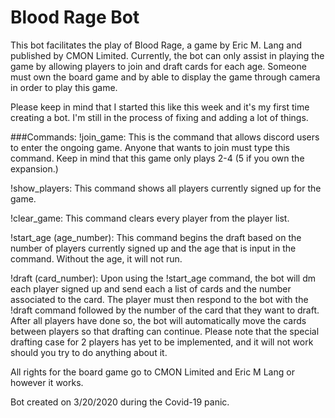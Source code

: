 # Blood Rage Bot
This bot facilitates the play of Blood Rage, a game by Eric M. Lang and published by CMON Limited.
Currently, the bot can only assist in playing the game by allowing players to join and draft cards
for each age. Someone must own the board game and by able to display the game through camera in
order to play this game.

Please keep in mind that I started this like this week and it's my first time creating a bot.
I'm still in the process of fixing and adding a lot of things.

###Commands:
!join_game: This is the command that allows discord users to enter the ongoing game. Anyone that
wants to join must type this command. Keep in mind that this game only plays 2-4 (5 if you own the
expansion.)

!show_players: This command shows all players currently signed up for the game.

!clear_game: This command clears every player from the player list.

!start_age (age_number): This command begins the draft based on the number of players currently signed
up and the age that is input in the command. Without the age, it will not run.

!draft (card_number): Upon using the !start_age command, the bot will dm each player signed up and
send each a list of cards and the number associated to the card. The player must then respond to
the bot with the !draft command followed by the number of the card that they want to draft. After
all players have done so, the bot will automatically move the cards between players so that drafting
can continue. Please note that the special drafting case for 2 players has yet to be implemented, and
it will not work should you try to do anything about it.

All rights for the board game go to CMON Limited and Eric M Lang or however it works.

Bot created on 3/20/2020 during the Covid-19 panic.
